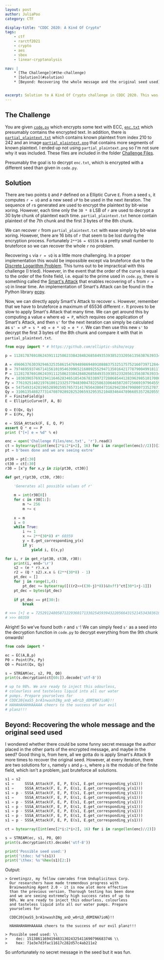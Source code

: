 ```yaml
---
layout: post
author: JuliaPoo
category: CTF

display-title: "CDDC 2020: A Kind Of Crypto"
tags:
    - ctf
    - rarctf2021
    - crypto
    - aes
    - sbox
    - linear-cryptanalysis

nav: |
    * [The Challenge](#the-challenge)
    * [Solution](#solution)
    * [Beyond: Recovering the whole message and the original seed used](#beyond-recovering-the-whole-message-and-the-original-seed-used)


excerpt: Solution to A Kind Of Crypto challenge in CDDC 2020. This was my first time getting introduced to ECC, and was pretty much the only good-ish challenge I rmb from this CTF (oof).
---
```


## The Challenge

You are given [`code.py`](/assets/posts/2020-07-11-a-kind-of-crypto/dist/code.py) which encrypts some text with ECC, [`enc.txt`](/assets/posts/2020-07-11-a-kind-of-crypto/dist/enc.txt) which presumably contains the encrypted text. In addition, there is [`partial_plaintext.txt`](/assets/posts/2020-07-11-a-kind-of-crypto/dist/partial_plaintext.txt) which contains known plaintext from index 210 to 242 and an image [`partial_plaintext.png`](/assets/posts/2020-07-11-a-kind-of-crypto/dist/partial_plaintext.png) that contains more segments of known plaintext. I ended up not using `partial_plaintext.png` so I'm not sure why it was included. These files are included in the folder [Challenge Files](/assets/posts/2020-07-11-a-kind-of-crypto/dist.zip).

Presumably the goal is to decrypt `enc.txt`, which is encrypted with a different seed than given in `code.py`.

## Solution

There are two points `Q` and `P` defined on a Elliptic Curve `E`. From a seed `s`, it computes `r = sQ` and a new seed `sP` to be used in the next iteration. The sequence of `r`s generated are used to encrypt the plaintext by bit-wise xoring. However, each time only the `30 * 8` LSB of `r` are used to decrypt a 30 byte chunk of plaintext each time. `partial_plaintext.txt` hence contain plaintext of the 7th chunk and the first 3 bytes of the 8th chunk.

We can recover `r` from `partial_plaintext.txt` with ease simply by bit-wise xoring. However, there are 16 bits of `r` that seem to be lost during the encryption process. Fortunately `2**16 = 65536` is a pretty small number to bruteforce so we can recover the whole `r` no problem.

Recovering `s` via `r = sQ` is a little more challenging. In a proper implementation this would be impossible except via bruteforce due to the [Discrete Logarithm Problem](https://en.wikipedia.org/wiki/Elliptic-curve_cryptography). This turns out to be impractical with this challenge (I tried). However, in the event that the order of the curve is equal to the order of the finite field, i.e. equal to the prime used in `code.py`, there is something called the [Smart's Attack](https://wstein.org/edu/2010/414/projects/novotney.pdf) that enables recovering of `s` from `r = sQ` in linear time. An implementation of Smart's Attack can be found in the Python library [ecpy](https://github.com/elliptic-shiho/ecpy).

Now, we can directly apply Smart's Attack to recover `s`. However, remember that we have to bruteforce a maximum of 65536 different `r`. It proves to be slow to apply Smart's Attack that many time. We can get around this by computing a value `e` where `eQ = P`, which requires one application of Smart's Attack, and then `s'` for the next iteration can simply be calculated as `s' = sP = s * eQ = e * sQ = e * r`. We can then use this new `s'` to decrypt the first 3 bytes of the 8th chunk and compare it with that in `partial_plaintext.txt`.

```python
from ecpy import * # https://github.com/elliptic-shiho/ecpy

p = 112817876910624391112586233842848268584935393852332056135638763933471640076719

A = 49606376303929463253586154769489869489108883753251757521607397128446713725753
B = 79746959374671415610195463996521688925529471350164217787900499181173830926217
P = 112817876910624391112586233842848268584935393852332056135638763933471640076719
Px = 103039657693294116462834651854367833897272806854412839639851017006923575559024
Py = 77619251402197618012332577948300478225863306465872072566919796455982120391100
Qx = 54754931428196528902595765731417656438047316294230479980073352787194748472682
Qy = 31061354882773147087028928252065932953521048346447896605357202055562579555845
F = FiniteField(p)
E = EllipticCurve(F, A, B)

Q = E(Qx, Qy)
P = E(Px, Py)

e = SSSA_Attack(F, E, Q, P)
assert Q * e == P
print ("[+] e = %d" % e)

enc = open('Challenge Files/enc.txt', 'r').read()
ct = bytearray([int(enc[2*i:2*i+2], 16) for i in range(len(enc)//2)])[210:] # Get bytearray from enc with offset 210
pt = b'been done and we are seeing extre'

pt30 = pt[:30]
ct30 = ct[:30]
r30 = [x^y for x,y in zip(pt30, ct30)]

def get_r(pt30, ct30, r30):

    'Generates all possible values of r'
    
    m = int(r30[0])
    for c in r30[1:]:
        m *= 256
        m += c
      
    x = m
    i = 0
    while True:
        i += 1
        x += 2**(30*8) #* 60359
        y = E.get_corresponding_y(x)
        if y:
            yield i, E(x,y)

for i, r in get_r(pt30, ct30, r30):
    print(i, end='\r')
    s2 = (e * r).x.x
    r2 = (Q * s2).x.x & (2**(30*8) - 1)
    pt_dec = []
    for j in range(1,4):
        pt_dec += bytearray([((r2>>((30-j)*8))&0xff)^ct[30*1+j-1]])
    pt_dec = bytes(pt_dec)
        
    if pt_dec == pt[30:]:
        break

# >>> [+] e = 72529124805871229360171330254593943220566431521453438361067644203504289580075
# >>> 60359
```

Alright! So we've found both `r` and `s'`! We can simply feed `s'` as a seed into the decryption function in `code.py` to decrypt everything from the 9th chunk onwards!

```python
from code import *

ec = EC(A,B,p)
P0 = Point(Px, Py)
Q0 = Point(Qx, Qy)

s = STREAM(ec, s2, P0, Q0)
print(s.decryption(ct[60:]).decode('utf-8'))

# up to 98%. We are ready to inject this odourless, 
# colourless and tasteless liquid into all our water
# pumps. Prepare yourselves for 
# CDDC20{maS5_brA1nwashINg_anD_w0rLD_dOMINA7ioN}!! 
# HAHAHAHAHHAAAAA cheers to the success of our evil 
# planz!!!
```

## Beyond: Recovering the whole message and the original seed used

I wondered whether there could be some funny secret message the author placed in the other parts of the encrypted message, and maybe in the seed? Good thing is, from here, all we gotta do is apply Smart's Attack 9 more times to recover the original seed. However, at every iteration, there are two solutions for `s`, namely `s` and `p-s`, where `p` is the modulo of the finite field, which isn't a problem, just bruteforce all solutions.

```python
s1 = s2
s1 =     SSSA_Attack(F, E, P, E(s1, E.get_corresponding_y(s1)))
s1 =     SSSA_Attack(F, E, P, E(s1, E.get_corresponding_y(s1)))
s1 = p - SSSA_Attack(F, E, P, E(s1, E.get_corresponding_y(s1)))
s1 =     SSSA_Attack(F, E, P, E(s1, E.get_corresponding_y(s1)))
s1 = p - SSSA_Attack(F, E, P, E(s1, E.get_corresponding_y(s1)))
s1 = p - SSSA_Attack(F, E, P, E(s1, E.get_corresponding_y(s1)))
s1 = p - SSSA_Attack(F, E, P, E(s1, E.get_corresponding_y(s1)))
s1 = p - SSSA_Attack(F, E, P, E(s1, E.get_corresponding_y(s1)))
s1 = p - SSSA_Attack(F, E, P, E(s1, E.get_corresponding_y(s1)))

ct = bytearray([int(enc[2*i:2*i+2], 16) for i in range(len(enc)//2)])

s = STREAM(ec, s1, P0, Q0)
print(s.decryption(ct).decode('utf-8'))

print('Possible seed used:')
print('\tdec: %d'%(s1))
print('\thex: %s'%hex(s1)[2:])
```

Output:

```
> Greetingzz, my fellow comrades from Unduplicitous Corp. 
  Our researchers have made tremendous progress with 
  Brainwashing Agent 2.0 - it is now alot more effective 
  than the previous version. Thorough testing has been done 
  and we are seeing extremely high success rates of up to 
  98%. We are ready to inject this odourless, colourless 
  and tasteless liquid into all our water pumps. Prepare 
  yourselves for 
  
  CDDC20{maS5_brA1nwashINg_anD_w0rLD_dOMINA7ioN}!! 
  
  HAHAHAHAHHAAAAA cheers to the success of our evil planz!!!

> Possible seed used: \\
>    dec: 151386116941948313024325411690796683746 \\
>    hex: 71e3e7d3fac11617c282d57c4ab211e2
```

So unfortunately no secret message in the seed but it was fun.